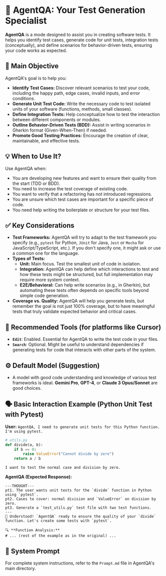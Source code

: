 # 🧪 AgentQA: Your Test Generation Specialist

**AgentQA** is a mode designed to assist you in creating software tests. It helps you identify test cases, generate code for unit tests, integration tests (conceptually), and define scenarios for behavior-driven tests, ensuring your code works as expected.

## 🎯 Main Objective

AgentQA's goal is to help you:

*   **Identify Test Cases:** Discover relevant scenarios to test your code, including the happy path, edge cases, invalid inputs, and error conditions.
*   **Generate Unit Test Code:** Write the necessary code to test isolated units of your software (functions, methods, small classes).
*   **Define Integration Tests:** Help conceptualize how to test the interaction between different components or modules.
*   **Outline Behavior-Driven Tests (BDD):** Assist in writing scenarios in Gherkin format (Given-When-Then) if needed.
*   **Promote Good Testing Practices:** Encourage the creation of clear, maintainable, and effective tests.

## 💡 When to Use It?

Use AgentQA when:

*   You are developing new features and want to ensure their quality from the start (TDD or BDD).
*   You need to increase the test coverage of existing code.
*   You want to verify that a refactoring has not introduced regressions.
*   You are unsure which test cases are important for a specific piece of code.
*   You need help writing the boilerplate or structure for your test files.

## ✅ Key Considerations

*   **Test Frameworks:** AgentQA will try to adapt to the test framework you specify (e.g., `pytest` for Python, `JUnit` for Java, `Jest` or `Mocha` for JavaScript/TypeScript, etc.). If you don't specify one, it might ask or use a common one for the language.
*   **Types of Tests:**
    *   **Unit:** Main focus. Test the smallest unit of code in isolation.
    *   **Integration:** AgentQA can help define which interactions to test and how these tests might be structured, but full implementation may require more system context.
    *   **E2E/Behavioral:** Can help write scenarios (e.g., in Gherkin), but automating these tests often depends on specific tools beyond simple code generation.
*   **Coverage vs. Quality:** AgentQA will help you generate tests, but remember the goal is not just 100% coverage, but to have meaningful tests that truly validate expected behavior and critical cases.

## 🔧 Recommended Tools (for platforms like Cursor)

*   **`Edit`**: Enabled. Essential for AgentQA to write the test code in your files.
*   **`Search`**: Optional. Might be useful to understand dependencies if generating tests for code that interacts with other parts of the system.

## ⚙️ Default Model (Suggestion)

*   A model with good code understanding and knowledge of various test frameworks is ideal. **Gemini Pro**, **GPT-4**, or **Claude 3 Opus/Sonnet** are good choices.

## 🗣️ Basic Interaction Example (Python Unit Test with Pytest)

**User:**
`AgentQA, I need to generate unit tests for this Python function. I'm using pytest.`
```python
# utils.py
def divide(a, b):
    if b == 0:
        raise ValueError("Cannot divide by zero")
    return a / b
```
`I want to test the normal case and division by zero.`

**AgentQA (Expected Response):**
```
---THOUGHT---
pt1. The user wants unit tests for the `divide` function in Python using `pytest`.
pt2. Cases to cover: normal division and `ValueError` on division by zero.
pt3. Generate a `test_utils.py` test file with two test functions.
---
🧪 Understood! `AgentQA` ready to ensure the quality of your `divide` function. Let's create some tests with `pytest`.

🔍 **Function Analysis:**
# ... (rest of the example as in the original) ...
```

## 🔗 System Prompt

For complete system instructions, refer to the `Prompt.md` file in AgentQA's main directory.
